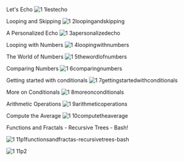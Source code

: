 Let's Echo
![1 1lestecho](https://github.com/user-attachments/assets/4c62ec19-6b00-4eb6-9736-8655522f99e3)

Looping and Skipping
![1 2loopingandskipping](https://github.com/user-attachments/assets/f8349490-4451-48b0-a794-e0e89367fd4f)

A Personalized Echo
![1 3apersonalizedecho](https://github.com/user-attachments/assets/59394815-e35b-4677-a101-472094f86bf2)

Looping with Numbers
![1 4loopingwithnumbers](https://github.com/user-attachments/assets/dbae9cb9-d345-4071-b48e-4cff5120dbdc)

The World of Numbers
![1 5thewordlofnumbers](https://github.com/user-attachments/assets/9996c851-9be7-4767-ae0d-19cc2ea84cf7)

Comparing Numbers
![1 6comparingnumbers](https://github.com/user-attachments/assets/6252bec8-0659-4f41-8040-88f80f833ee2)

Getting started with conditionals
![1 7gettingstartedwithconditionals](https://github.com/user-attachments/assets/f0ddd7e4-0085-423b-a80d-a8dba468605c)

More on Conditionals
![1 8moreonconditionals](https://github.com/user-attachments/assets/16bb646e-8be3-443e-a56f-0c7397d68aa9)

Arithmetic Operations
![1 9arithmeticoperations](https://github.com/user-attachments/assets/bcc79edf-adb0-4db3-81de-02814b2d28b6)

Compute the Average
![1 10computetheaverage](https://github.com/user-attachments/assets/5a81b980-103a-4e7c-a650-272fee4bd8f1)

Functions and Fractals - Recursive Trees - Bash!

![1 11p1functionsandfractas-recursivetrees-bash](https://github.com/user-attachments/assets/6864c3df-423c-4edc-b21c-b1c78806865e)

![1 11p2](https://github.com/user-attachments/assets/714d5d68-1d68-4388-8afa-c4cefee67f29)
